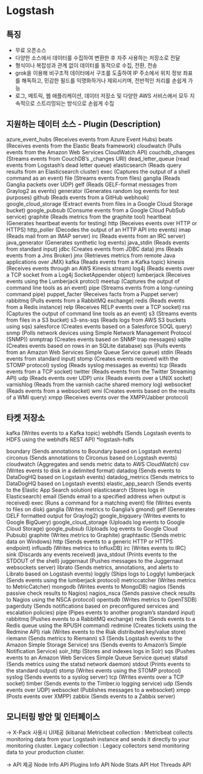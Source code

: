 # Logstash

## 특징

- 무료 오픈소스
- 다양한 소스에서 데이터를 수집하여 변환한 후 자주 사용하는 저장소로 전달
- 형식이나 복잡성과 관계 없이 데이터를 동적으로 수집, 전환, 전송
- grok을 이용해 비구조적 데이터에서 구조를 도출하여 IP 주소에서 위치 정보 좌표를 해독하고, 민감한 필드를 익명화하거나 제외시키며, 전반적인 처리를 손쉽게 가능
- 로그, 메트릭, 웹 애플리케이션, 데이터 저장소 및 다양한 AWS 서비스에서 모두 지속적으로 스트리밍되는 방식으로 손쉽게 수집

## 지원하는 데이터 소스 - Plugin	(Description)

azure_event_hubs	(Receives events from Azure Event Hubs)
beats	(Receives events from the Elastic Beats framework)
cloudwatch	(Pulls events from the Amazon Web Services CloudWatch API)
couchdb_changes	(Streams events from CouchDB’s _changes URI)
dead_letter_queue	(read events from Logstash’s dead letter queue)
elasticsearch	(Reads query results from an Elasticsearch cluster)
exec	(Captures the output of a shell command as an event)
file	(Streams events from files)
ganglia	(Reads Ganglia packets over UDP)
gelf	(Reads GELF-format messages from Graylog2 as events)
generator	(Generates random log events for test purposes)
github	(Reads events from a GitHub webhook)
google_cloud_storage	(Extract events from files in a Google Cloud Storage bucket)
google_pubsub	(Consume events from a Google Cloud PubSub service)
graphite	(Reads metrics from the graphite tool)
heartbeat	(Generates heartbeat events for testing)
http	(Receives events over HTTP or HTTPS)
http_poller	(Decodes the output of an HTTP API into events)
imap	(Reads mail from an IMAP server)
irc	(Reads events from an IRC server)
java_generator	(Generates synthetic log events)
java_stdin	(Reads events from standard input)
jdbc	(Creates events from JDBC data)
jms	(Reads events from a Jms Broker)
jmx	(Retrieves metrics from remote Java applications over JMX)
kafka	(Reads events from a Kafka topic)
kinesis	(Receives events through an AWS Kinesis stream)
log4j	(Reads events over a TCP socket from a Log4j SocketAppender object)
lumberjack	(Receives events using the Lumberjack protocl)
meetup	(Captures the output of command line tools as an event)
pipe	(Streams events from a long-running command pipe)
puppet_facter	(Receives facts from a Puppet server)
rabbitmq	(Pulls events from a RabbitMQ exchange)
redis	(Reads events from a Redis instance)
relp	(Receives RELP events over a TCP socket)
rss	(Captures the output of command line tools as an event)
s3	(Streams events from files in a S3 bucket)
s3-sns-sqs	(Reads logs from AWS S3 buckets using sqs)
salesforce	(Creates events based on a Salesforce SOQL query)
snmp	(Polls network devices using Simple Network Management Protocol (SNMP))
snmptrap	(Creates events based on SNMP trap messages)
sqlite	(Creates events based on rows in an SQLite database)
sqs	(Pulls events from an Amazon Web Services Simple Queue Service queue)
stdin	(Reads events from standard input)
stomp	(Creates events received with the STOMP protocol)
syslog	(Reads syslog messages as events)
tcp	(Reads events from a TCP socket)
twitter	(Reads events from the Twitter Streaming API)
udp	(Reads events over UDP)
unix	(Reads events over a UNIX socket)
varnishlog	(Reads from the varnish cache shared memory log)
websocket	(Reads events from a websocket)
wmi	(Creates events based on the results of a WMI query)
xmpp	(Receives events over the XMPP/Jabber protocol)


## 타켓 저장소

kafka	(Writes events to a Kafka topic)
webhdfs	(Sends Logstash events to HDFS using the webhdfs REST API)
*logstash-hdfs


boundary	(Sends annotations to Boundary based on Logstash events)
circonus	(Sends annotations to Circonus based on Logstash events)
cloudwatch	(Aggregates and sends metric data to AWS CloudWatch)
csv	(Writes events to disk in a delimited format)
datadog	(Sends events to DataDogHQ based on Logstash events)
datadog_metrics	(Sends metrics to DataDogHQ based on Logstash events)
elastic_app_search	(Sends events to the Elastic App Search solution)
elasticsearch	(Stores logs in Elasticsearch)
email	(Sends email to a specified address when output is received)
exec	(Runs a command for a matching event)
file	(Writes events to files on disk)
ganglia	(Writes metrics to Ganglia’s gmond)
gelf	(Generates GELF formatted output for Graylog2)
google_bigquery	(Writes events to Google BigQuery)
google_cloud_storage	(Uploads log events to Google Cloud Storage)
google_pubsub	(Uploads log events to Google Cloud Pubsub)
graphite	(Writes metrics to Graphite)
graphtastic	(Sends metric data on Windows)
http	(Sends events to a generic HTTP or HTTPS endpoint)
influxdb	(Writes metrics to InfluxDB)
irc	(Writes events to IRC)
sink	(Discards any events received)
java_stdout	(Prints events to the STDOUT of the shell)
juggernaut	(Pushes messages to the Juggernaut websockets server)
librato	(Sends metrics, annotations, and alerts to Librato based on Logstash events)
loggly	(Ships logs to Loggly)
lumberjack	(Sends events using the lumberjack protocol)
metriccatcher	(Writes metrics to MetricCatcher)
mongodb	(Writes events to MongoDB)
nagios	(Sends passive check results to Nagios)
nagios_nsca	(Sends passive check results to Nagios using the NSCA protocol)
opentsdb	(Writes metrics to OpenTSDB)
pagerduty	(Sends notifications based on preconfigured services and escalation policies)
pipe	(Pipes events to another program’s standard input)
rabbitmq	(Pushes events to a RabbitMQ exchange)
redis	(Sends events to a Redis queue using the RPUSH command)
redmine	(Creates tickets using the Redmine API)
riak	(Writes events to the Riak distributed key/value store)
riemann	(Sends metrics to Riemann)
s3	(Sends Logstash events to the Amazon Simple Storage Service)
sns	(Sends events to Amazon’s Simple Notification Service)
solr_http	(Stores and indexes logs in Solr)
sqs	(Pushes events to an Amazon Web Services Simple Queue Service queue)
statsd	(Sends metrics using the statsd network daemon)
stdout	(Prints events to the standard output)
stomp	(Writes events using the STOMP protocol)
syslog	(Sends events to a syslog server)
tcp	(Writes events over a TCP socket)
timber	(Sends events to the Timber.io logging service)
udp	(Sends events over UDP)
websocket	(Publishes messages to a websocket)
xmpp	(Posts events over XMPP)
zabbix	(Sends events to a Zabbix server)


## 모니터링 방안 및 인터페이스
-> X-Pack 사용시 UI제공 (kibana)
Metricbeat collection : Metricbeat collects monitoring data from your Logstash instance and sends it directly to your monitoring cluster.
Legacy collection : Legacy collectors send monitoring data to your production cluster.

-> API 제공
Node Info API
Plugins Info API
Node Stats API
Hot Threads API
